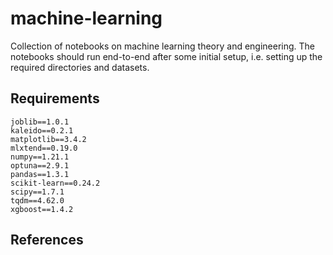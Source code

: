 # machine-learning

Collection of notebooks on machine learning theory and engineering. The notebooks should run end-to-end after some initial setup, i.e. setting up the required directories and datasets. 


## Requirements

```
joblib==1.0.1
kaleido==0.2.1
matplotlib==3.4.2
mlxtend==0.19.0
numpy==1.21.1
optuna==2.9.1
pandas==1.3.1
scikit-learn==0.24.2
scipy==1.7.1
tqdm==4.62.0
xgboost==1.4.2
```

## References 

```{bibliography}
```